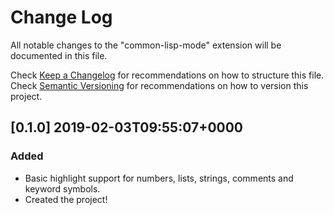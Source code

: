# Change Log
All notable changes to the "common-lisp-mode" extension will be documented in this file.

Check [Keep a Changelog](http://keepachangelog.com/) for recommendations on how to structure this file.
Check [Semantic Versioning](https://semver.org/) for recommendations on how to version this project.

## [0.1.0] 2019-02-03T09:55:07+0000
### Added
- Basic highlight support for numbers, lists, strings, comments and keyword symbols.
- Created the project!